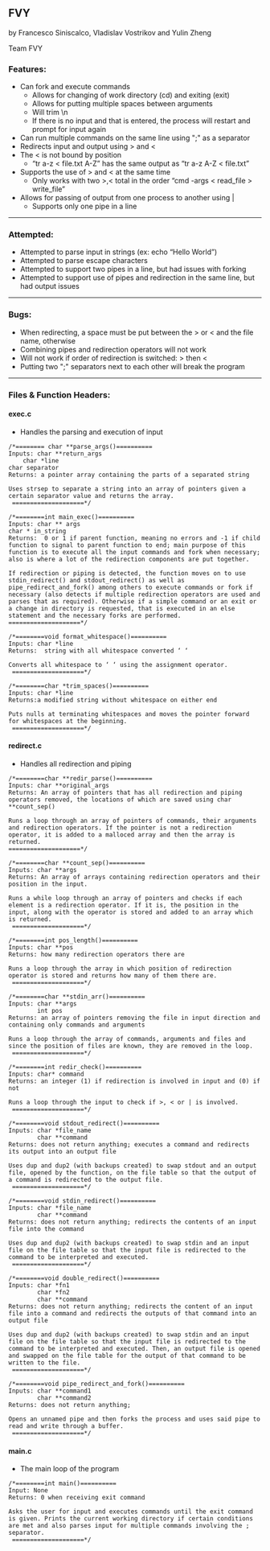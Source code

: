 ## FVY
by Francesco Siniscalco, Vladislav Vostrikov and Yulin Zheng

Team FVY

### Features:
- Can fork and execute commands 
    - Allows for changing of work directory (cd) and exiting (exit)
    - Allows for putting multiple spaces between arguments
    - Will trim \n 
    - If there is no input and that is entered, the process will restart and prompt for input again
- Can run multiple commands on the same line using ";" as a separator
- Redirects input and output using > and <
- The < is not bound by position
    - “tr a-z < file.txt A-Z” has the same output as “tr a-z A-Z < file.txt”
- Supports the use of > and < at the same time
	- Only works with two >,< total in the order “cmd -args < read_file > write_file”
- Allows for passing of output from one process to another using |
	- Supports only one pipe in a line

---

### Attempted:

- Attempted to parse input in strings (ex: echo “Hello World”)
- Attempted to parse escape characters
- Attempted to support two pipes in a line, but had issues with forking
- Attempted to support use of pipes and redirection in the same line, but had output issues

---

### Bugs:

- When redirecting, a space must be put between the > or < and the file name, otherwise
- Combining pipes and redirection operators will not work
- Will not work if order of redirection is switched: > then < 
- Putting two ";" separators next to each other will break the program

---

### Files & Function Headers:
#### exec.c
* Handles the parsing and execution of input
```
/*======== char **parse_args()==========
Inputs: char **return_args
	char *line
char separator
Returns: a pointer array containing the parts of a separated string

Uses strsep to separate a string into an array of pointers given a certain separator value and returns the array.
 ====================*/

/*========int main_exec()==========
Inputs: char ** args
char * in_string
Returns:  0 or 1 if parent function, meaning no errors and -1 if child function to signal to parent function to end; main purpose of this function is to execute all the input commands and fork when necessary; also is where a lot of the redirection components are put together.

If redirection or piping is detected, the function moves on to use stdin_redirect() and stdout_redirect() as well as pipe_redirect_and_fork() among others to execute commands or fork if necessary (also detects if multiple redirection operators are used and parses that as required). Otherwise if a simple command or an exit or a change in directory is requested, that is executed in an else statement and the necessary forks are performed.
====================*/

/*========void format_whitespace()==========
Inputs: char *line
Returns:  string with all whitespace converted ‘ ‘

Converts all whitespace to ‘ ‘ using the assignment operator.
 ====================*/

/*========char *trim_spaces()==========
Inputs: char *line
Returns:a modified string without whitespace on either end

Puts nulls at terminating whitespaces and moves the pointer forward for whitespaces at the beginning.
 ====================*/

```
#### redirect.c
* Handles all redirection and piping 
```
/*========char **redir_parse()==========
Inputs: char **original_args
Returns: An array of pointers that has all redirection and piping operators removed, the locations of which are saved using char **count_sep()

Runs a loop through an array of pointers of commands, their arguments and redirection operators. If the pointer is not a redirection operator, it is added to a malloced array and then the array is returned.
====================*/

/*========char **count_sep()==========
Inputs: char **args
Returns: An array of arrays containing redirection operators and their position in the input.

Runs a while loop through an array of pointers and checks if each element is a redirection operator. If it is, the position in the input, along with the operator is stored and added to an array which is returned.
 ====================*/

/*========int pos_length()==========
Inputs: char **pos
Returns: how many redirection operators there are

Runs a loop through the array in which position of redirection operator is stored and returns how many of them there are.
 ====================*/

/*========char **stdin_arr()==========
Inputs: char **args
        int pos
Returns: an array of pointers removing the file in input direction and containing only commands and arguments 

Runs a loop through the array of commands, arguments and files and since the position of files are known, they are removed in the loop.
 ====================*/

/*========int redir_check()==========
Inputs: char* command
Returns: an integer (1) if redirection is involved in input and (0) if not

Runs a loop through the input to check if >, < or | is involved.
 ====================*/

/*========void stdout_redirect()==========
Inputs: char *file_name
        char **command
Returns: does not return anything; executes a command and redirects its output into an output file

Uses dup and dup2 (with backups created) to swap stdout and an output file, opened by the function, on the file table so that the output of a command is redirected to the output file.
 ====================*/

/*========void stdin_redirect()==========
Inputs: char *file_name 
        char **command
Returns: does not return anything; redirects the contents of an input file into the command

Uses dup and dup2 (with backups created) to swap stdin and an input file on the file table so that the input file is redirected to the command to be interpreted and executed.
 ====================*/

/*========void double_redirect()==========
Inputs: char *fn1
        char *fn2
        char **command 
Returns: does not return anything; redirects the content of an input file into a command and redirects the outputs of that command into an output file

Uses dup and dup2 (with backups created) to swap stdin and an input file on the file table so that the input file is redirected to the command to be interpreted and executed. Then, an output file is opened and swapped on the file table for the output of that command to be written to the file.
 ====================*/

/*========void pipe_redirect_and_fork()==========
Inputs: char **command1
        char **command2
Returns: does not return anything; 

Opens an unnamed pipe and then forks the process and uses said pipe to read and write through a buffer.
 ====================*/
```

#### main.c
* The main loop of the program
```
/*========int main()==========
Input: None
Returns: 0 when receiving exit command

Asks the user for input and executes commands until the exit command is given. Prints the current working directory if certain conditions are met and also parses input for multiple commands involving the ; separator. 
 ====================*/

```
